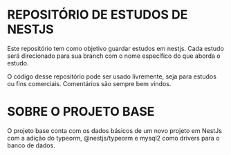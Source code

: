 # REPOSITÓRIO DE ESTUDOS DE NESTJS

Este repositório tem como objetivo guardar estudos em nestjs.
Cada estudo será direcionado para sua branch com o nome específico do que aborda o estudo.

O código desse repositório pode ser usado livremente, seja para estudos ou fins comerciais.
Comentários são sempre bem vindos.

# SOBRE O PROJETO BASE

O projeto base conta com os dados básicos de um novo projeto em NestJs com a adição do typeorm, @nestjs/typeorm e mysql2
como drivers para o banco de dados.